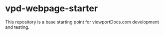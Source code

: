 # vpd-webpage-starter

This repository is a base starting point for viewportDocs.com development and testing.
